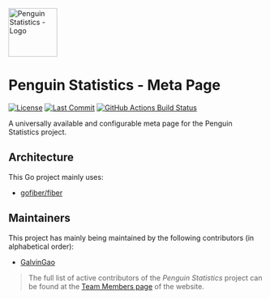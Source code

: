 <img src="https://penguin.upyun.galvincdn.com/logos/penguin_stats_logo.png"
     alt="Penguin Statistics - Logo"
     width="96px" />

# Penguin Statistics - Meta Page

[![License](https://img.shields.io/github/license/penguin-statistics/metapage)](https://github.com/penguin-statistics/metapage/blob/dev/LICENSE)
[![Last Commit](https://img.shields.io/github/last-commit/penguin-statistics/metapage)](https://github.com/penguin-statistics/metapage/commits/dev)
[![GitHub Actions Build Status](https://github.com/penguin-statistics/metapage/actions/workflows/build-image.yml/badge.svg)](https://github.com/penguin-statistics/metapage/actions/workflows/build.yml)

A universally available and configurable meta page for the Penguin Statistics project.

## Architecture

This Go project mainly uses:

- [gofiber/fiber](https://github.com/gofiber/fiber)

## Maintainers

This project has mainly being maintained by the following contributors (in alphabetical order):

- [GalvinGao](https://github.com/GalvinGao)

> The full list of active contributors of the _Penguin Statistics_ project can be found at the [Team Members page](https://penguin-stats.io/about/members) of the website.
